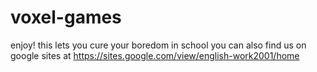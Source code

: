 # voxel-games
enjoy!
this lets you cure your boredom in school
you can also find us on google sites at https://sites.google.com/view/english-work2001/home
